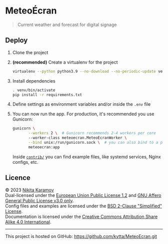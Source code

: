 <!--
© 2023 Nikita Karamov <n.karamov@tu-braunschweig.de>
SPDX-License-Identifier: CC-BY-SA-4.0
-->

# MeteoÉcran

> Current weather and forecast for digital signage

## Deploy

1. Clone the project

1. **(recommended)** Create a virtualenv for the project

   ```sh
   virtualenv --python python3.9 --no-download --no-periodic-update venv
   ```

1. Install dependencies

   ```sh
   . venv/bin/activate
   pip install -r requirements.txt
   ```

1. Define settings as environment variables and/or inside the `.env` file

1. You can now run the app. For production, it's recommended you use Gunicorn:

   ```sh
   gunicorn \
          --workers 2 \  # Gunicorn recommends 2-4 workers per core
          --worker-class meteoecran.MeteoEcranWorker \
          --bind unix:/run/gunicorn.sock \  # you can also bind to a port
          meteoecran:app
   ```

   Inside [`contrib/`](./contrib/) you can find example files, like systemd
   services, Nginx configs, etc.

## Licence

© 2023 [Nikita Karamov]\
Dual-licensed under the [European Union Public License 1.2][eupl-1.2] and
[GNU Affero General Public License v3.0 only][agpl-3.0-only].\
Config files and examples are licensed under the
[BSD 2-Clause "Simplified" License][bsd-2-clause].\
Documentation is licensed under the
[Creative Commons Attribution Share Alike 4.0 International][cc-by-sa-4.0].

______________________________________________________________________

This project is hosted on GitHub:
<https://github.com/kytta/MeteoEcran.git>

[agpl-3.0-only]: https://spdx.org/licenses/AGPL-3.0-only.html
[bsd-2-clause]: https://spdx.org/licenses/BSD-2-Clause.html
[cc-by-sa-4.0]: https://spdx.org/licenses/CC-BY-SA-4.0.html
[eupl-1.2]: https://spdx.org/licenses/EUPL-1.2.html
[nikita karamov]: https://www.kytta.dev/
